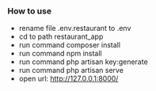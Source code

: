 ### How to use

- rename file .env.restaurant to .env
- cd to path restaurant_app
- run command composer install
- run command npm install
- run command php artisan key:generate
- run command php artisan serve
- open url: http://127.0.0.1:8000/
